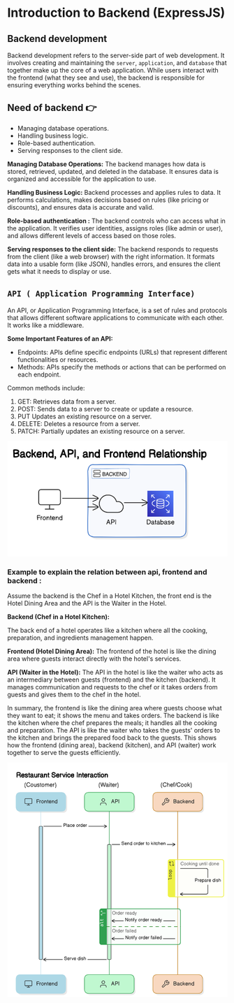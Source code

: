 # Introduction to Backend (ExpressJS)
## Backend development

 Backend development refers to the server-side part of web development. It involves creating and maintaining the `server`, `application`, and `database` that together make up the core of a web application. While users interact with the frontend (what they see and use), the backend is responsible for ensuring everything works behind the scenes.

## Need of backend 👉

* Managing database operations.
* Handling business logic.
* Role-based authentication.
* Serving responses to the client side.

**Managing Database Operations:**
The backend manages how data is stored, retrieved, updated, and deleted in the database. It ensures data is organized and accessible for the application to use.

**Handling Business Logic:**
Backend processes and applies rules to data. It performs calculations, makes decisions based on rules (like pricing or discounts), and ensures data is accurate and valid.

**Role-based authentication :**
The backend controls who can access what in the application. It verifies user identities, assigns roles (like admin or user), and allows different levels of access based on those roles.

**Serving responses to the client side:**
The backend responds to requests from the client (like a web browser) with the right information. It formats data into a usable form (like JSON), handles errors, and ensures the client gets what it needs to display or use.

## `API ( Application Programming Interface)`

An API, or Application Programming Interface, is a set of rules and protocols that allows different software applications to communicate with each other. It works like a middleware.

**Some Important Features of an API:**

- Endpoints: APIs define specific endpoints (URLs) that represent different functionalities or resources.
- Methods: APIs specify the methods or actions that can be performed on each endpoint. 

 Common methods include:
 1. GET: Retrieves data from a server.
 2. POST: Sends data to a server to create or update a resource.
 3. PUT Updates an existing resource on a server.
 4. DELETE: Deletes a resource from a server.
 5. PATCH: Partially updates an existing resource on a server.

 <img src="/static/nodejs/backend/api-relation-dig.png" alt="output-10" width="600px"/>

### Example to explain the relation between api, frontend and backend :

 Assume the backend is the Chef in a Hotel Kitchen, the front end is the Hotel Dining Area and the API is the Waiter in the Hotel.

 **Backend (Chef in a Hotel Kitchen):**
 
 The back end of a hotel operates like a kitchen where all the cooking, preparation, and ingredients management happen.

 **Frontend (Hotel Dining Area):**
 The frontend of the hotel is like the dining area where guests interact directly with the hotel's services.

 **API (Waiter in the Hotel):**
 The API in the hotel is like the waiter who acts as an intermediary between guests (frontend) and the kitchen (backend). It manages communication and requests to the chef or it takes orders from guests and gives them to the chef in the hotel.


In summary, the frontend is like the dining area where guests choose what they want to eat; it shows the menu and takes orders. The backend is like the kitchen where the chef prepares the meals; it handles all the cooking and preparation. The API is like the waiter who takes the guests' orders to the kitchen and brings the prepared food back to the guests. This shows how the frontend (dining area), backend (kitchen), and API (waiter) work together to serve the guests efficiently.

<img src="/static/nodejs/backend/api-example-dig.png" alt="output-10" width="600px"/>
